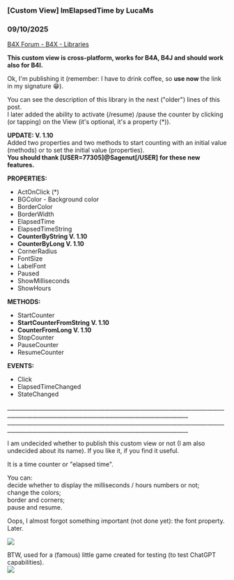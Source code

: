 ###  [Custom View] lmElapsedTime by LucaMs
### 09/10/2025
[B4X Forum - B4X - Libraries](https://www.b4x.com/android/forum/threads/166301/)

**This custom view is cross-platform, works for B4A, B4J and should work also for B4I.**  
  
Ok, I'm publishing it (remember: I have to drink coffee, so **use now** the link in my signature 😁).  
  
You can see the description of this library in the next ("older") lines of this post.  
I later added the ability to activate (/resume) /pause the counter by clicking (or tapping) on the View (it's optional, it's a property (\*)).  
  
**UPDATE: V. 1.10**  
Added two properties and two methods to start counting with an initial value (methods) or to set the initial value (properties).  
**You should thank [USER=77305]@Sagenut[/USER] for these new features.**  
  
**PROPERTIES:**  

- ActOnClick (\*)
- BGColor - Background color
- BorderColor
- BorderWidth
- ElapsedTime
- ElapsedTimeString
- **CounterByString V. 1.10**
- **CounterByLong V. 1.10**
- CornerRadius
- FontSize
- LabelFont
- Paused
- ShowMilliseconds
- ShowHours

  
**METHODS:**  

- StartCounter
- **StartCounterFromString V. 1.10**
- **CounterFromLong V. 1.10**
- StopCounter
- PauseCounter
- ResumeCounter

  
**EVENTS:**  

- Click
- ElapsedTimeChanged
- StateChanged

  
\_\_\_\_\_\_\_\_\_\_\_\_\_\_\_\_\_\_\_\_\_\_\_\_\_\_\_\_\_\_\_\_\_\_\_\_\_\_\_\_\_\_\_\_\_\_\_\_\_\_\_\_\_\_\_\_\_\_\_\_\_\_\_\_\_\_\_\_\_\_\_\_\_\_\_\_\_\_\_\_\_\_\_\_\_\_\_\_\_\_\_\_\_\_\_\_\_\_\_\_\_\_\_\_\_\_\_\_\_\_\_\_\_\_\_\_\_\_\_\_\_\_\_\_\_\_\_\_\_\_\_\_\_\_\_\_\_\_\_\_\_\_\_  
\_\_\_\_\_\_\_\_\_\_\_\_\_\_\_\_\_\_\_\_\_\_\_\_\_\_\_\_\_\_\_\_\_\_\_\_\_\_\_\_\_\_\_\_\_\_\_\_\_\_\_\_\_\_\_\_\_\_\_\_\_\_\_\_\_\_\_\_\_\_\_\_\_\_\_\_\_\_\_\_\_\_\_\_\_\_\_\_\_\_\_\_\_\_\_\_\_\_\_\_\_\_\_\_\_\_\_\_\_\_\_\_\_\_\_\_\_\_\_\_\_\_\_\_\_\_\_\_\_\_\_\_\_\_\_\_\_\_\_\_\_\_\_  
  
I am undecided whether to publish this custom view or not (I am also undecided about its name). If you like it, if you find it useful.  
  
It is a time counter or "elapsed time".  
  
You can:  
decide whether to display the milliseconds / hours numbers or not;  
change the colors;  
border and corners;  
pause and resume.  
  
Oops, I almost forgot something important (not done yet): the font property. Later.  
  
![](https://www.b4x.com/android/forum/attachments/162909)  
  
  
BTW, used for a (famous) little game created for testing (to test ChatGPT capabilities).  
![](https://www.b4x.com/android/forum/attachments/162910)